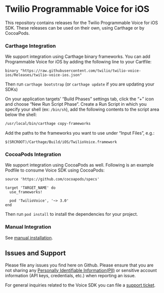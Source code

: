 # Twilio Programmable Voice for iOS

This repository contains releases for the Twilio Programmable Voice for iOS SDK. These releases can be used on their own, using Carthage or by CocoaPods.


### Carthage Integration

We support integration using Carthage binary frameworks. You can add Programmable Voice for iOS by adding the following line to your Cartfile:
```
binary "https://raw.githubusercontent.com/twilio/twilio-voice-ios/Releases/twilio-voice-ios.json"
```

Then run `carthage bootstrap` (or `carthage update` if you are updating your SDKs)

On your application targets’ “Build Phases” settings tab, click the “+” icon and choose “New Run Script Phase”. Create a Run Script in which you specify your shell (ex: `/bin/sh`), add the following contents to the script area below the shell:

```sh
/usr/local/bin/carthage copy-frameworks
```

Add the paths to the frameworks you want to use under “Input Files”, e.g.:

```
$(SRCROOT)/Carthage/Build/iOS/TwilioVoice.framework
```
    
### CocoaPods Integration

We support integration using CocoaPods as well. Following is an example Podfile to consume Voice SDK using CocoaPods:

```
source 'https://github.com/cocoapods/specs'

target 'TARGET_NAME' do
  use_frameworks!

  pod 'TwilioVoice', '~> 3.0'
end
```
	
Then run `pod install` to install the dependencies for your project.

### Manual Integration

See [manual installation](https://www.twilio.com/docs/api/voice-sdk/ios#install).

## Issues and Support

Please file any issues you find here on Github.
Please ensure that you are not sharing any
[Personally Identifiable Information(PII)](https://www.twilio.com/docs/glossary/what-is-personally-identifiable-information-pii)
or sensitive account information (API keys, credentials, etc.) when reporting an issue.

For general inquiries related to the Voice SDK you can file a [support ticket](https://support.twilio.com/hc/en-us/requests/new).